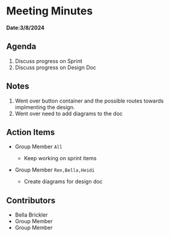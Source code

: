# Meeting Minutes
**Date:3/8/2024**

## Agenda
1. Discuss progress on Sprint
2. Discuss progress on Design Doc

## Notes
1. Went over button container and the possible routes towards implmenting the design.
2. Went over need to add diagrams to the doc

## Action Items
* Group Member `All`
    * Keep working on sprint items

* Group Member `Ren,Bella,Heidi`
    * Create diagrams for design doc

## Contributors
* Bella Brickler
* Group Member
* Group Member